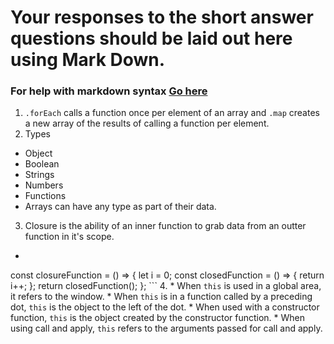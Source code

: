 # Your responses to the short answer questions should be laid out here using Mark Down.
### For help with markdown syntax [Go here](https://github.com/adam-p/markdown-here/wiki/Markdown-Cheatsheet)
1. `.forEach` calls a function once per element of an array and `.map` creates a new array of the results of calling a function per element.
2. Types
  * Object
  * Boolean
  * Strings
  * Numbers
  * Functions
  * Arrays can have any type as part of their data.
3. Closure is the ability of an inner function to grab data from an outter function in it's scope. 
  * ```
   const closureFunction = () => {
      let i = 0;
      const closedFunction = () => {
          return i++;
      };
      return closedFunction();
  }; ```
  4. 
    * When `this` is used in a global area, it refers to the window.
    * When `this` is in a function called by a preceding dot, `this` is the object to the left of the dot.
    * When used with a constructor function, `this` is the object created by the constructor function.
    * When using call and apply, `this` refers to the arguments passed for call and apply.